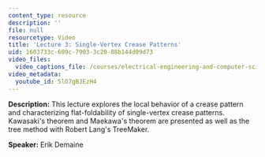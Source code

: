 ```yaml
---
content_type: resource
description: ''
file: null
resourcetype: Video
title: 'Lecture 3: Single-Vertex Crease Patterns'
uid: 1603733c-609c-7903-3c20-88b144d09d73
video_files:
  video_captions_file: /courses/electrical-engineering-and-computer-science/6-849-geometric-folding-algorithms-linkages-origami-polyhedra-fall-2012/class-and-lecture-videos/lecture-3-single-vertex-crease-patterns/5lO7gBJEzH4.vtt
video_metadata:
  youtube_id: 5lO7gBJEzH4
---
```


**Description:** This lecture explores the local behavior of a crease pattern and characterizing flat-foldability of single-vertex crease patterns. Kawasaki's theorem and Maekawa's theorem are presented as well as the tree method with Robert Lang's TreeMaker.

**Speaker:** Erik Demaine